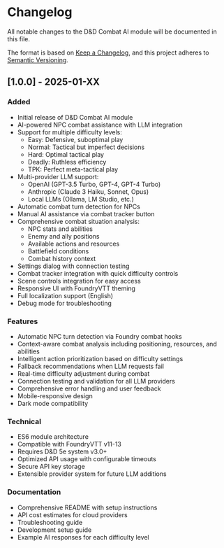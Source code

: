 # Changelog

All notable changes to the D&D Combat AI module will be documented in this file.

The format is based on [Keep a Changelog](https://keepachangelog.com/en/1.0.0/),
and this project adheres to [Semantic Versioning](https://semver.org/spec/v2.0.0.html).

## [1.0.0] - 2025-01-XX

### Added
- Initial release of D&D Combat AI module
- AI-powered NPC combat assistance with LLM integration
- Support for multiple difficulty levels:
  - Easy: Defensive, suboptimal play
  - Normal: Tactical but imperfect decisions
  - Hard: Optimal tactical play
  - Deadly: Ruthless efficiency
  - TPK: Perfect meta-tactical play
- Multi-provider LLM support:
  - OpenAI (GPT-3.5 Turbo, GPT-4, GPT-4 Turbo)
  - Anthropic (Claude 3 Haiku, Sonnet, Opus)
  - Local LLMs (Ollama, LM Studio, etc.)
- Automatic combat turn detection for NPCs
- Manual AI assistance via combat tracker button
- Comprehensive combat situation analysis:
  - NPC stats and abilities
  - Enemy and ally positions
  - Available actions and resources
  - Battlefield conditions
  - Combat history context
- Settings dialog with connection testing
- Combat tracker integration with quick difficulty controls
- Scene controls integration for easy access
- Responsive UI with FoundryVTT theming
- Full localization support (English)
- Debug mode for troubleshooting

### Features
- Automatic NPC turn detection via Foundry combat hooks
- Context-aware combat analysis including positioning, resources, and abilities
- Intelligent action prioritization based on difficulty settings
- Fallback recommendations when LLM requests fail
- Real-time difficulty adjustment during combat
- Connection testing and validation for all LLM providers
- Comprehensive error handling and user feedback
- Mobile-responsive design
- Dark mode compatibility

### Technical
- ES6 module architecture
- Compatible with FoundryVTT v11-13
- Requires D&D 5e system v3.0+
- Optimized API usage with configurable timeouts
- Secure API key storage
- Extensible provider system for future LLM additions

### Documentation
- Comprehensive README with setup instructions
- API cost estimates for cloud providers
- Troubleshooting guide
- Development setup guide
- Example AI responses for each difficulty level
